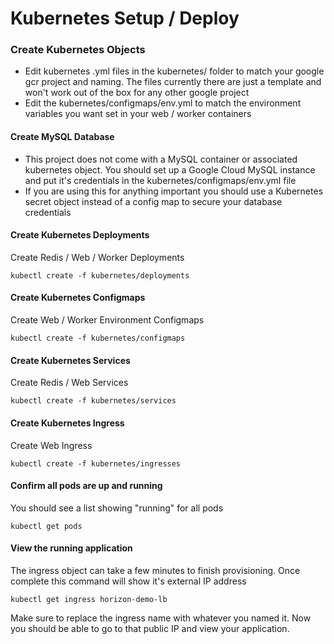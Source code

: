 # Kubernetes Setup / Deploy

### Create Kubernetes Objects

* Edit kubernetes .yml files in the kubernetes/ folder to match your google gcr project and naming.  The files currently there are just a template and won't work out of the box for any other google project
* Edit the kubernetes/configmaps/env.yml to match the environment variables you want set in your web / worker containers

#### Create MySQL Database

* This project does not come with a MySQL container or associated kubernetes object. You should set up a Google Cloud MySQL instance and put it's credentials in the kubernetes/configmaps/env.yml file
* If you are using this for anything important you should use a Kubernetes secret object instead of a config map to secure your database credentials

#### Create Kubernetes Deployments
Create Redis / Web / Worker Deployments
```
kubectl create -f kubernetes/deployments
```

#### Create Kubernetes Configmaps
Create Web / Worker Environment Configmaps
```
kubectl create -f kubernetes/configmaps
```

#### Create Kubernetes Services
Create Redis / Web Services
```
kubectl create -f kubernetes/services
```

#### Create Kubernetes Ingress
Create Web Ingress
```
kubectl create -f kubernetes/ingresses
```

#### Confirm all pods are up and running
You should see a list showing "running" for all pods
```
kubectl get pods
```

#### View the running application
The ingress object can take a few minutes to finish provisioning. Once complete this command will show it's external IP address
```
kubectl get ingress horizon-demo-lb
```
Make sure to replace the ingress name with whatever you named it. Now you should be able to go to that public IP and view your application.
